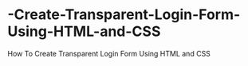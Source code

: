 # -Create-Transparent-Login-Form-Using-HTML-and-CSS
How To Create Transparent Login Form Using HTML and CSS
